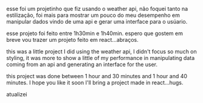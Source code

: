 esse foi um projetinho que fiz usando o weather api, não foquei tanto na estilização, foi mais para mostrar um pouco do meu desempenho em manipular dados vindo de uma api e gerar uma interface para o usúario.

esse projeto foi feito entre 1h30min e 1h40min. espero que gostem em breve vou trazer um projeto feito em react...abraços.

this was a little project I did using the weather api, I didn't focus so much on styling, it was more to show a little of my performance in manipulating data coming from an api and generating an interface for the user.

this project was done between 1 hour and 30 minutes and 1 hour and 40 minutes. I hope you like it soon I'll bring a project made in react...hugs.

atualizei
